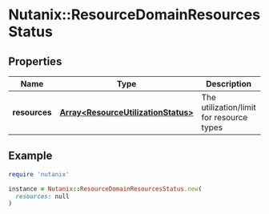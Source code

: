 # Nutanix::ResourceDomainResourcesStatus

## Properties

| Name | Type | Description | Notes |
| ---- | ---- | ----------- | ----- |
| **resources** | [**Array&lt;ResourceUtilizationStatus&gt;**](ResourceUtilizationStatus.md) | The utilization/limit for resource types |  |

## Example

```ruby
require 'nutanix'

instance = Nutanix::ResourceDomainResourcesStatus.new(
  resources: null
)
```

